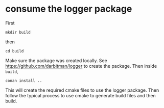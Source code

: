 # consume the logger package
First
```
mkdir build
```
then
```
cd build
```
Make sure the package was created locally. See https://github.com/darbitman/logger to create the package.
Then inside `build`,
```
conan install ..
```
This will create the required cmake files to use the logger package.
Then follow the typical process to use cmake to generate build files and then build.